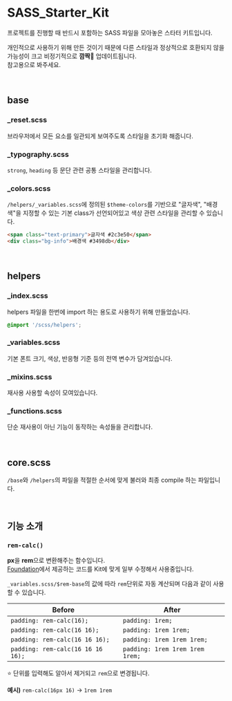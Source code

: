 # SASS_Starter_Kit
프로젝트를 진행할 때 반드시 포함하는 SASS 파일을 모아놓은 스타터 키트입니다.

개인적으로 사용하기 위해 만든 것이기 때문에 다른 스타일과 정상적으로 호환되지 않을 가능성이 크고 비정기적으로 **깜짝🎉** 업데이트됩니다.
<br>참고용으로 봐주세요.


<br>

## base
### _reset.scss
브라우저에서 모든 요소를 ​일관되게 보여주도록 스타일을 초기화 해줍니다.

### _typography.scss
`strong`, `heading` 등 문단 관련 공통 스타일을 관리합니다.

### _colors.scss
`/helpers/_variables.scss`에 정의된 `$theme-colors`를 기반으로 "글자색", "배경색"을 지정할 수 있는 기본 class가 선언되어있고
색상 관련 스타일을 관리할 수 있습니다.

```html
<span class="text-primary">글자색 #2c3e50</span>
<div class="bg-info">배경색 #3498db</div>
```

<br>

## helpers
### _index.scss
helpers 파일을 한번에 import 하는 용도로 사용하기 위해 만들었습니다.

```scss
@import '/scss/helpers';
```

### _variables.scss
기본 폰트 크기, 색상, 반응형 기준 등의 전역 변수가 담겨있습니다.

### _mixins.scss
재사용 사용할 속성이 모여있습니다.

### _functions.scss
단순 재사용이 아닌 기능이 동작하는 속성들을 관리합니다.

<br>

## core.scss
`/base`와 `/helpers`의 파일을 적절한 순서에 맞게 불러와 최종 compile 하는 파일입니다.

<br>

## 기능 소개

### `rem-calc()`
**px**을 **rem**으로 변환해주는 함수입니다.
<br>[Foundation](http://foundation.zurb.com/)에서 제공하는 코드를 Kit에 맞게 일부 수정해서 사용중입니다.

`_variables.scss/$rem-base`의 값에 따라 `rem`단위로 자동 계산되며 다음과 같이 사용할 수 있습니다.

| Before | After |
|--------|------|
| `padding: rem-calc(16);` | `padding: 1rem;` |
| `padding: rem-calc(16 16);` | `padding: 1rem 1rem;` |
| `padding: rem-calc(16 16 16);` | `padding: 1rem 1rem 1rem;` |
| `padding: rem-calc(16 16 16 16);` | `padding: 1rem 1rem 1rem 1rem;` |

⭐️ 단위를 입력해도 알아서 제거되고 `rem`으로 변경됩니다.

**예시)** `rem-calc(16px 16)` -> `1rem 1rem`
